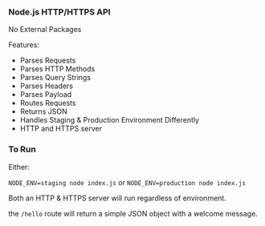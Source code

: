 ### Node.js HTTP/HTTPS API

No External Packages

Features:

- Parses Requests
- Parses HTTP Methods
- Parses Query Strings
- Parses Headers
- Parses Payload
- Routes Requests
- Returns JSON
- Handles Staging & Production Environment Differently
- HTTP and HTTPS server

### To Run

Either: 

```NODE_ENV=staging node index.js``` or
```NODE_ENV=production node index.js```

Both an HTTP & HTTPS server will run regardless of environment.

the `/hello` route will return a simple JSON object with a welcome message.